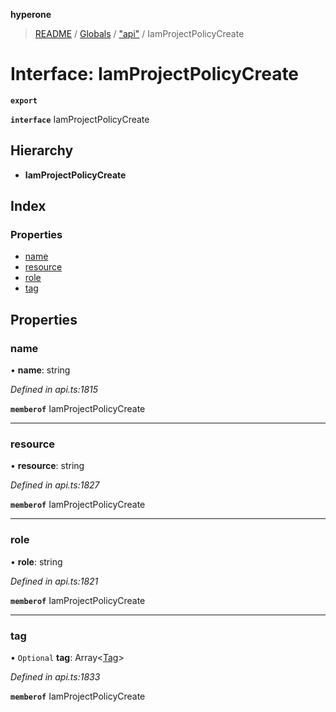**hyperone**

> [README](../README.md) / [Globals](../globals.md) / ["api"](../modules/_api_.md) / IamProjectPolicyCreate

# Interface: IamProjectPolicyCreate

**`export`** 

**`interface`** IamProjectPolicyCreate

## Hierarchy

* **IamProjectPolicyCreate**

## Index

### Properties

* [name](_api_.iamprojectpolicycreate.md#name)
* [resource](_api_.iamprojectpolicycreate.md#resource)
* [role](_api_.iamprojectpolicycreate.md#role)
* [tag](_api_.iamprojectpolicycreate.md#tag)

## Properties

### name

•  **name**: string

*Defined in api.ts:1815*

**`memberof`** IamProjectPolicyCreate

___

### resource

•  **resource**: string

*Defined in api.ts:1827*

**`memberof`** IamProjectPolicyCreate

___

### role

•  **role**: string

*Defined in api.ts:1821*

**`memberof`** IamProjectPolicyCreate

___

### tag

• `Optional` **tag**: Array\<[Tag](_api_.tag.md)>

*Defined in api.ts:1833*

**`memberof`** IamProjectPolicyCreate
